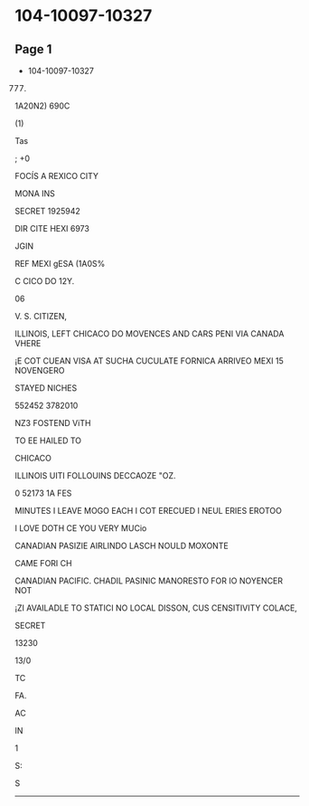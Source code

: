 # 104-10097-10327

## Page 1

- 104-10097-10327

777.

1A20N2) 690C

(1)

Tas

; +0

FOCÍS A REXICO CITY

MONA INS

SECRET 1925942

DIR CITE HEXI 6973

JGIN

REF MEXI gESA (1A0S%

C CICO DO 12Y.

06

V. S. CITIZEN,

ILLINOIS, LEFT CHICACO DO MOVENCES AND CARS PENI VIA CANADA VHERE

¡E COT CUEAN VISA AT SUCHA CUCULATE FORNICA ARRIVEO MEXI 15 NOVENGERO

STAYED NICHES

552452 3782010

NZ3 FOSTEND ViTH

TO EE HAILED TO

CHICACO

ILLINOIS UITI FOLLOUINS DECCAOZE "OZ.

0 52173 1A FES

MINUTES I LEAVE MOGO EACH I COT ERECUED I NEUL ERIES EROTOO

I LOVE DOTH CE YOU VERY MUCio

CANADIAN PASIZIE AIRLINDO LASCH NOULD MOXONTE

CAME FORI CH

CANADIAN PACIFIC. CHADIL PASINIC MANORESTO FOR IO NOYENCER NOT

¡ZI AVAILADLE TO STATICI NO LOCAL DISSON, CUS CENSITIVITY COLACE,

SECRET

13230

13/0

TC

FA.

AC

IN

1

S:

S

---

